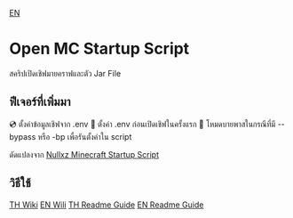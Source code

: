 [EN]()
# Open MC Startup Script
สคริปเปิดเชิฟมายคราฟและตัว Jar File

## ฟีเจอร์ที่เพิ่มมา
💿 ตั้งค่าข้อมูลเชิฟจาก .env
📃 ตั้งค่า .env ก่อนเปิดเชิฟในครั้งแรก
📀 โหมดบายพาสในกรณีที่มี --bypass หรือ -bp เพื่อรันตั้งค่าใน script

ดัดแปลงจาก [Nullxz Minecraft Startup Script](https://github.com/nullxz/minecraft-start-script)

## วิธีใช้
[TH Wiki]()
[EN Wili]()
[TH Readme Guide]()
[EN Readme Guide]()
